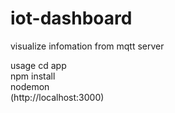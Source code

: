 # iot-dashboard
 visualize infomation from mqtt server
 
 usage
	cd app  
	npm install  
	nodemon  
	(http://localhost:3000)
